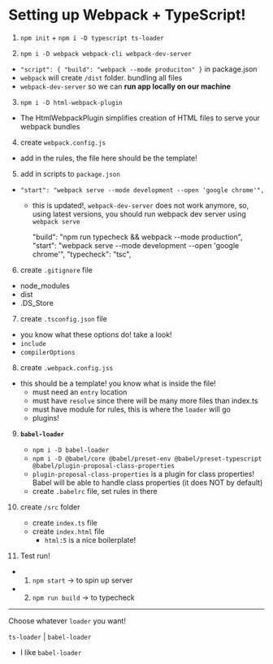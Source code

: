# Setting up Webpack + TypeScript!

1.  `npm init` + `npm i -D typescript ts-loader`

2.  `npm i -D webpack webpack-cli webpack-dev-server`

-   `"script": { "build": "webpack --mode produciton" }` in package.json
-   `webpack` will create `/dist` folder. bundling all files
-   `webpack-dev-server` so we can **run app locally on our machine**

3. `npm i -D html-webpack-plugin`

-   The HtmlWebpackPlugin simplifies creation of HTML files to serve your webpack bundles

4. create `webpack.config.js`

-   add in the rules, the file here should be the template!

5. add in scripts to `package.json`

-   `"start": "webpack serve --mode development --open 'google chrome'",`

    -   this is updated!, `webpack-dev-server` does not work anymore, so, using latest versions, you should run webpack dev server using `webpack serve`

        "build": "npm run typecheck && webpack --mode production",
        "start": "webpack serve --mode development --open 'google chrome'",
        "typecheck": "tsc",

6. create `.gitignore` file

-   node_modules
-   dist
-   .DS_Store

7. create `.tsconfig.json` file

-   you know what these options do! take a look!
-   `include`
-   `compilerOptions`

8. create `.webpack.config.jss`

-   this should be a template! you know what is inside the file!
    -   must need an `entry` location
    -   must have `resolve` since there will be many more files than index.ts
    -   must have module for rules, this is where the `loader` will go
    -   plugins!

9. **`babel-loader`**

    - `npm i -D babel-loader`
    - `npm i -D @babel/core @babel/preset-env @babel/preset-typescript @babel/plugin-proposal-class-properties`
    - `plugin-proposal-class-properties` is a plugin for class properties! Babel will be able to handle class properties (it does NOT by default)
    - create `.babelrc` file, set rules in there

10. create `/src` folder

    - create `index.ts` file
    - create `index.html` file
        - `html:5` is a nice boilerplate!

11. Test run!

-   1. `npm start` -> to spin up server
-   2.  `npm run build` -> to typecheck

---

Choose whatever `loader` you want!

`ts-loader` | `babel-loader`

-   I like `babel-loader`
